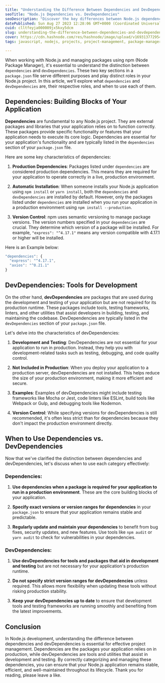 ```yaml
---
title: "Understanding the Difference Between Dependencies and DevDependencies in Node.js"
seoTitle: "Node.js Dependencies vs. DevDependencies"
seoDescription: "Discover the key differences between Node.js dependencies and devDependencies. Learn how to manage them for enhanced project performance and stability"
datePublished: Sun Aug 27 2023 12:28:06 GMT+0000 (Coordinated Universal Time)
cuid: clltfeyja000009jx5kxy5dcm
slug: understanding-the-difference-between-dependencies-and-devdependencies-in-nodejs
cover: https://cdn.hashnode.com/res/hashnode/image/upload/v1693137729541/5b4a7195-b2ab-483b-a82f-6bdab4167475.png
tags: javascript, nodejs, projects, project-management, package-manager

---
```


When working with Node.js and managing packages using npm (Node Package Manager), it's essential to understand the distinction between `dependencies` and `devDependencies`. These two key sections in a `package.json` file serve different purposes and play distinct roles in your Node.js project. In this article, we'll explore what `dependencies` and `devDependencies` are, their respective roles, and when to use each of them.

## **Dependencies: Building Blocks of Your Application**

**Dependencies** are fundamental to any Node.js project. They are external packages and libraries that your application relies on to function correctly. These packages provide specific functionality or features that your application needs to execute its core logic. Dependencies are essential for your application's functionality and are typically listed in the `dependencies` section of your `package.json` file.

Here are some key characteristics of dependencies:

1. **Production Dependencies**: Packages listed under `dependencies` are considered production dependencies. This means they are required for your application to operate correctly in a live, production environment.
    
2. **Automatic Installation**: When someone installs your Node.js application using `npm install` or `yarn install`, both the `dependencies` and `devDependencies` are installed by default. However, only the packages listed under `dependencies` are installed when you run your application in a production environment using `npm install --production`.
    
3. **Version Control**: npm uses semantic versioning to manage package versions. The version numbers specified in your `dependencies` are crucial. They determine which version of a package will be installed. For example, `"express": "^4.17.1"` means any version compatible with 4.17.1 or higher will be installed.
    

Here is an Example below:

```javascript
"dependencies": {
  "express": "^4.17.1",
  "axios": "^0.21.1"
}
```

## **DevDependencies: Tools for Development**

On the other hand, **devDependencies** are packages that are used during the development and testing of your application but are not required for its production runtime. These packages include tools, testing frameworks, linters, and other utilities that assist developers in building, testing, and maintaining the codebase. DevDependencies are typically listed in the `devDependencies` section of your `package.json` file.

Let's delve into the characteristics of devDependencies:

1. **Development and Testing**: DevDependencies are not essential for your application to run in production. Instead, they help you with development-related tasks such as testing, debugging, and code quality control.
    
2. **Not Included in Production**: When you deploy your application to a production server, devDependencies are not installed. This helps reduce the size of your production environment, making it more efficient and secure.
    
3. **Examples**: Examples of devDependencies might include testing frameworks like Mocha or Jest, code linters like ESLint, build tools like Webpack or Gulp, and debugging tools like Nodemon.
    
4. **Version Control**: While specifying versions for devDependencies is still recommended, it's often less strict than for dependencies because they don't impact the production environment directly.
    

## **When to Use Dependencies vs. DevDependencies**

Now that we've clarified the distinction between dependencies and devDependencies, let's discuss when to use each category effectively:

### **Dependencies:**

1. **Use dependencies when a package is required for your application to run in a production environment**. These are the core building blocks of your application.
    
2. **Specify exact versions or version ranges for dependencies** in your `package.json` to ensure that your application remains stable and predictable.
    
3. **Regularly update and maintain your dependencies** to benefit from bug fixes, security updates, and new features. Use tools like `npm audit` or `yarn audit` to check for vulnerabilities in your dependencies.
    

### **DevDependencies:**

1. **Use devDependencies for tools and packages that aid in development and testing** but are not necessary for your application's production runtime.
    
2. **Do not specify strict version ranges for devDependencies** unless required. This allows more flexibility when updating these tools without risking production stability.
    
3. **Keep your devDependencies up to date** to ensure that development tools and testing frameworks are running smoothly and benefiting from the latest improvements.
    

## **Conclusion**

In Node.js development, understanding the difference between dependencies and devDependencies is essential for effective project management. Dependencies are the packages your application relies on in production, while devDependencies are tools and utilities that assist in development and testing. By correctly categorizing and managing these dependencies, you can ensure that your Node.js application remains stable, efficient, and well-maintained throughout its lifecycle. Thank you for reading, please leave a like.